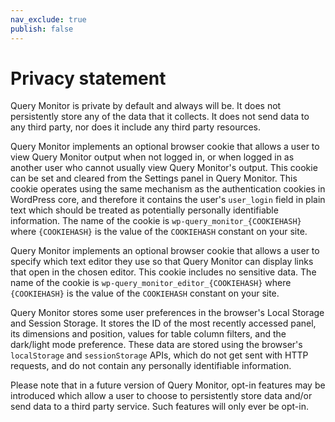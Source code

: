 ```yaml
---
nav_exclude: true
publish: false
---
```


# Privacy statement

Query Monitor is private by default and always will be. It does not persistently store any of the data that it collects. It does not send data to any third party, nor does it include any third party resources.

Query Monitor implements an optional browser cookie that allows a user to view Query Monitor output when not logged in, or when logged in as another user who cannot usually view Query Monitor's output. This cookie can be set and cleared from the Settings panel in Query Monitor. This cookie operates using the same mechanism as the authentication cookies in WordPress core, and therefore it contains the user's `user_login` field in plain text which should be treated as potentially personally identifiable information. The name of the cookie is `wp-query_monitor_{COOKIEHASH}` where `{COOKIEHASH}` is the value of the `COOKIEHASH` constant on your site.

Query Monitor implements an optional browser cookie that allows a user to specify which text editor they use so that Query Monitor can display links that open in the chosen editor. This cookie includes no sensitive data. The name of the cookie is `wp-query_monitor_editor_{COOKIEHASH}` where `{COOKIEHASH}` is the value of the `COOKIEHASH` constant on your site.

Query Monitor stores some user preferences in the browser's Local Storage and Session Storage. It stores the ID of the most recently accessed panel, its dimensions and position, values for table column filters, and the dark/light mode preference. These data are stored using the browser's `localStorage` and `sessionStorage` APIs, which do not get sent with HTTP requests, and do not contain any personally identifiable information.

Please note that in a future version of Query Monitor, opt-in features may be introduced which allow a user to choose to persistently store data and/or send data to a third party service. Such features will only ever be opt-in.
